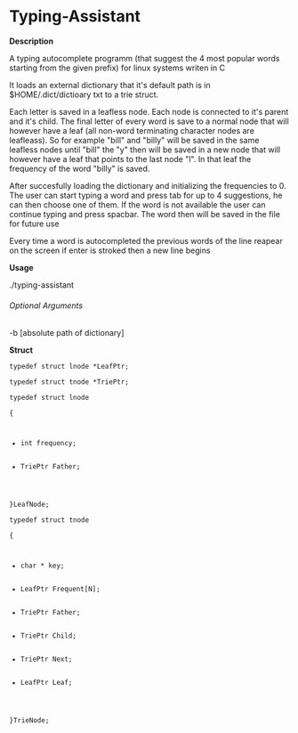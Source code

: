 # Typing-Assistant
<strong>Description</strong><br>
<p>A typing autocomplete programm (that suggest the 4 most popular words starting from the given prefix) for linux systems writen in C</p>
<p>It loads an external dictionary that it's default path is in $HOME/.dict/dictioary txt to a trie struct.</p>
<p>Each letter is saved in a leafless node. Each node is connected to it's parent and it's child. The final letter of every word is save to a normal node that will however have a leaf (all non-word terminating character nodes are leafleass). So for example "bill" and "billy" will be saved in the same leafless nodes until "bill" the "y" then will be saved in a new node that will however have a leaf that points to the last node "l". In that leaf the frequency of the word "billy" is saved.
<p>After succesfully loading the dictionary and initializing the frequencies to 0. The user can start typing a word and press tab for up to 4 suggestions, he can then choose one of them. If the word is not available the user can continue typing and press spacbar. The word then will be saved in the file for future use</p>
<p>Every time a word is autocompleted the previous words of the line reapear on the screen if enter is stroked then a new line begins</p>
<strong>Usage</strong><br>
<p>./typing-assistant</p>
<h6>Optional Arguments</h6><p>-b [absolute path of dictionary]</p>
<strong>Struct</strong><br>
<code>
typedef struct lnode *LeafPtr;<br>
typedef struct tnode *TriePtr;<br>
typedef struct lnode<br>
{<ul>
    <li>int frequency;</li>
    <li>TriePtr Father;</li>
    </ul>
}LeafNode;<br>
typedef struct tnode<br>
{<ul>
	<li>char * key;</li>
	<li>LeafPtr Frequent[N];</li>
	<li>TriePtr Father;</li>
	<li>TriePtr Child;</li>
	<li>TriePtr Next;</li>
	<li>LeafPtr Leaf;</li>
	</ul>
}TrieNode;</code>